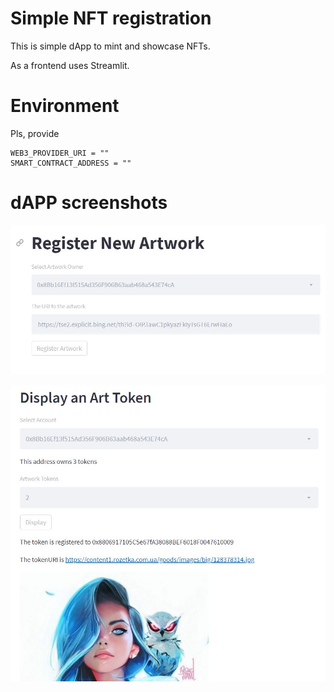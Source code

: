 # Simple NFT registration

This is simple dApp to mint and showcase NFTs.

As a frontend uses Streamlit.

# Environment

Pls, provide

```
WEB3_PROVIDER_URI = ""
SMART_CONTRACT_ADDRESS = ""
```

# dAPP screenshots

![Screenshot](Images/reg.JPG)

![Screenshot](Images/dis.JPG)
